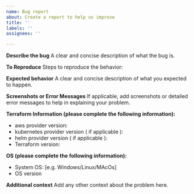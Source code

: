 ```yaml
---
name: Bug report
about: Create a report to help us improve
title: ''
labels: ''
assignees: ''

---
```


**Describe the bug**
A clear and concise description of what the bug is.

**To Reproduce**
Steps to reproduce the behavior:


**Expected behavior**
A clear and concise description of what you expected to happen.

**Screenshots or Error Messages**
If applicable, add screenshots or detailed error messages to help in explaining your problem.

**Terraform Information (please complete the following information):**
 - aws provider version:
 - kubernetes provider version ( if applicable ):
 - helm provider version ( if applicable ):
 - Terraform version:


**OS (please complete the following information):**
 - System OS: [e.g. Windows/Linux/MAcOs]
 - OS version

**Additional context**
Add any other context about the problem here.
